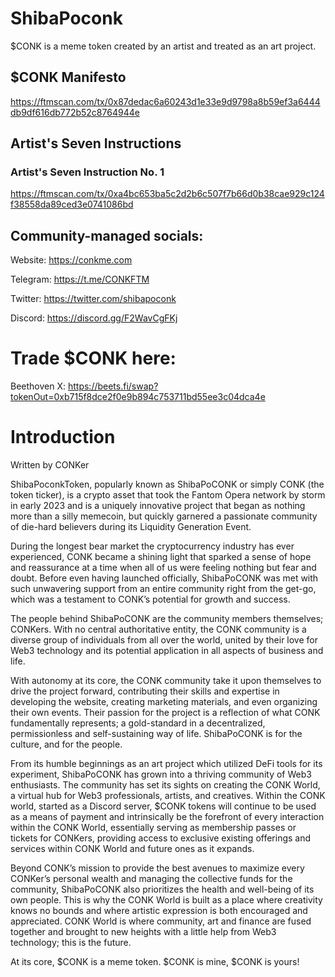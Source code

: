 # ShibaPoconk
$CONK is a meme token created by an artist and treated as an art project.

## $CONK Manifesto
https://ftmscan.com/tx/0x87dedac6a60243d1e33e9d9798a8b59ef3a6444db9df616db772b52c8764944e

## Artist's Seven Instructions
### Artist's Seven Instruction No. 1
https://ftmscan.com/tx/0xa4bc653ba5c2d2b6c507f7b66d0b38cae929c124f38558da89ced3e0741086bd

## Community-managed socials:
Website: https://conkme.com

Telegram: https://t.me/CONKFTM

Twitter: https://twitter.com/shibapoconk

Discord: https://discord.gg/F2WavCgFKj

# Trade $CONK here:

Beethoven X: https://beets.fi/swap?tokenOut=0xb715f8dce2f0e9b894c753711bd55ee3c04dca4e

# Introduction
Written by CONKer

ShibaPoconkToken, popularly known as ShibaPoCONK or simply CONK (the token ticker), is a crypto asset that took the Fantom Opera network by storm in early 2023 and is a uniquely innovative project that began as nothing more than a silly memecoin, but quickly garnered a passionate community of die-hard believers during its Liquidity Generation Event.

During the longest bear market the cryptocurrency industry has ever experienced, CONK became a shining light that sparked a sense of hope and reassurance at a time when all of us were feeling nothing but fear and doubt. Before even having launched officially, ShibaPoCONK was met with such unwavering support from an entire community right from the get-go, which was a testament to CONK’s potential for growth and success.

The people behind ShibaPoCONK are the community members themselves; CONKers. With no central authoritative entity, the CONK community is a diverse group of individuals from all over the world, united by their love for Web3 technology and its potential application in all aspects of business and life. 

With autonomy at its core, the CONK community take it upon themselves to drive the project forward, contributing their skills and expertise in developing the website, creating marketing materials, and even organizing their own events. Their passion for the project is a reflection of what CONK fundamentally represents; a gold-standard in a decentralized, permissionless and self-sustaining way of life. ShibaPoCONK is for the culture, and for the people.

From its humble beginnings as an art project which utilized DeFi tools for its experiment, ShibaPoCONK has grown into a thriving community of Web3 enthusiasts. The community has set its sights on creating the CONK World, a virtual hub for Web3 professionals, artists, and creatives. Within the CONK world, started as a Discord server, $CONK tokens will continue to be used as a means of payment and intrinsically be the forefront of every interaction within the CONK World, essentially serving as membership passes or tickets for CONKers, providing access to exclusive existing offerings and services within CONK World and future ones as it expands.


Beyond CONK’s mission to provide the best avenues to maximize every CONKer’s personal wealth and managing the collective funds for the community, ShibaPoCONK also prioritizes the health and well-being of its own people. This is why the CONK World is built as a place where creativity knows no bounds and where artistic expression is both encouraged and appreciated. CONK World is where community, art and finance are fused together and brought to new heights with a little help from Web3 technology; this is the future.

At its core, $CONK is a meme token. $CONK is mine, $CONK is yours!
